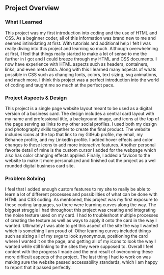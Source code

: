 ## Project Overview

### What I Learned
This project was my first introduction into coding and the use of HTML and CSS. As a beginner coder, all of this information was brand new to me and seemed intimidating at first. With tutorials and additional help I felt I was really diving into this project and learning so much. Although overwhelming at first, I feel that things really started to make a lot of sense to me the further in I got and I could breeze through my HTML and CSS documents. I now have experience with HTML aspects such as headers, containers, links, and even meta data. Along with this I learned many aspects of whats possible in CSS such as changing fonts, colors, text sizing, svg animations, and much more. I think this project was a perfect introduction into the world of coding and taught me so much at the perfect pace.

### Project Aspects & Design
This project is a single page website layout meant to be used as a digital version of a business card. The design includes a central card layout with my name and professional title, a background image, and icons at the top of the page serving as links to my other social profiles. I used both my design and photography skills together to create the final product. The website includes icons at the top that link to my GitHub profile, my email, my Behance profile, and my LinkedIn profile. I added hover effects and color changes to these icons to add more interactive features. Another personal favorite detail of mine is the custom cursor I added for the webpage which also has color changing effects applied. Finally, I added a favicon to the website to make it more personalized and finished out the project as a well rounded digital business card site.

### Problem Solving
I feel that I added enough custom features to my site to really be able to learn a lot of different processes and possibilities of what can be done with HTML and CSS coding. As mentioned, this project was my first exposure to these coding languages, so there were learning curves along the way. The biggest struggle I had throughout this project was creating and integrating the noise texture used on my card. I had to troubleshoot multiple processes of creating the texture as well as ways to apply it onto the card in the way I wanted. Ultimately I was able to get this aspect of the site the way I wanted which is something I am proud of. Other learning curves included things such as sizing all of my svgs to look synonymous, positioning the card where I wanted it on the page, and getting all of my icons to look the way I wanted while still linking to the sites they were supposed to. Overall I feel content with the progress I made and the end result of overcoming these more difficult aspects of the project. The last thing I had to work on was making sure the website passed accessability standards, which I am happy to report that it passed perfectly.